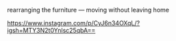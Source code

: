 rearranging the furniture —
moving
without leaving home

https://www.instagram.com/p/CyJ6n34OXqL/?igsh=MTY3N2t0Ynlsc25qbA==
